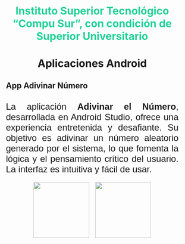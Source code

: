 <h1 style="text-align: center; color: rgb(30, 210, 150);">Instituto Superior Tecnológico “Compu Sur”, con condición de Superior Universitario</h1>
<img src="https://raw.githubusercontent.com/DarwinChamba/AplicacionesEnClase/refs/heads/master/app/src/main/res/drawable/instituto-bg.png" alt="">
<h1 style="text-align: center; padding: 10px; margin: 10px;">Aplicaciones Android</h1>
<h2 style= "padding: 10px; margin: 10px;">App Adivinar Número</h2>

<p style="text-align: justify; margin: 10px; padding: 10px; font-size: 1.5rem; font-family: 'Gill Sans', 'Gill Sans MT', Calibri, 'Trebuchet MS', sans-serif;">La aplicación <strong>Adivinar el Número</strong>, desarrollada en Android Studio, ofrece una experiencia entretenida y desafiante. Su objetivo es adivinar un número aleatorio generado por el sistema, lo que fomenta la lógica y el pensamiento crítico del usuario. La interfaz es intuitiva y fácil de usar.</p>
 <div style="display: flex; justify-content: center; gap: 1rem; width: 90%; margin: 0 auto;">
    <img src="https://raw.githubusercontent.com/DarwinChamba/AplicacionesEnClase/refs/heads/master/app/src/main/res/drawable/WhatsApp%20Image%202024-12-05%20at%202.16.31%20PM.jpeg" width="150" >
    
  <img src="https://raw.githubusercontent.com/DarwinChamba/AplicacionesEnClase/refs/heads/master/app/src/main/res/drawable/img_calculadora_app.jpeg" alt="" width=150>
</div>
